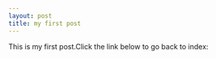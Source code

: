 ```yaml
---
layout: post
title: my first post
---
```

<p>This is my first post.Click the link below to go back to index:</p>
